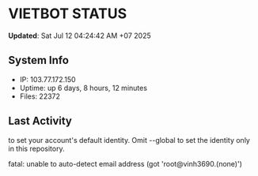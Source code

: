 # VIETBOT STATUS
**Updated**: Sat Jul 12 04:24:42 AM +07 2025

## System Info
- IP: 103.77.172.150
- Uptime: up 6 days, 8 hours, 12 minutes
- Files: 22372

## Last Activity

to set your account's default identity.
Omit --global to set the identity only in this repository.

fatal: unable to auto-detect email address (got 'root@vinh3690.(none)')
